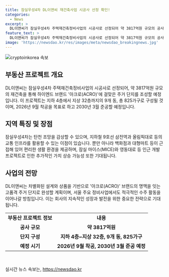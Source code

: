 ```yaml
---
title: 잠실우성4차 DL이앤씨 재건축사업 시공사 선정 확인!
categories:
  - News
excerpt: >
  DL이앤씨가 잠실우성4차 주택재건축정비사업의 시공사로 선정되어 약 3817억원 규모의 공사를 단독 시공한다. 이 사업은 2026년 9월 착공에 들어가 2030년 3월 준공 예정이며, 지하 4층에서 지상 32층으로 9개 동과 825가구로 구성된다. 잠실우성4차는 탄천 조망과 교통 인프라 등을 갖추고 있으며, DL이앤씨는 하이엔드 브랜드 아크로(ACRO)에 걸맞은 명작으로 완성할 계획이라고 전했다.
feature_text: >
  DL이앤씨가 잠실우성4차 주택재건축정비사업의 시공사로 선정되어 약 3817억원 규모의 공사를 단독 시공한다. 이 사업은 2026년 9월 착공에 들어가 2030년 3월 준공 예정이며, 지하 4층에서 지상 32층으로 9개 동과 825가구로 구성된다. 잠실우성4차는 탄천 조망과 교통 인프라 등을 갖추고 있으며, DL이앤씨는 하이엔드 브랜드 아크로(ACRO)에 걸맞은 명작으로 완성할 계획이라고 전했다.
image: 'https://newsdao.kr/res/images/meta/newsdao_breakingnews.jpg'
---
```


<p><img src="https://newsdao.kr/res/images/meta/newsdao_breakingnews.jpg" alt="cryptoinkorea 속보" /></p>

<h2 data-ke-size="size26">부동산 프로젝트 개요</h2>

<p data-ke-size="size16">DL이앤씨는 잠실우성4차 주택재건축정비사업의 시공사로 선정되어, 약 3817억원 규모의 재건축을 통해 하이엔드 브랜드 '아크로(ACRO)'에 걸맞은 주거 단지를 조성할 예정입니다. 이 프로젝트는 지하 4층에서 지상 32층까지의 9개 동, 총 825가구로 구성될 것이며, 2026년 9월 착공을 목표로 하고 2030년 3월 준공할 예정입니다.</p>

<h2 data-ke-size="size26">지역 특징 및 장점</h2>

<p data-ke-size="size16">잠실우성4차는 탄천 조망을 감상할 수 있으며, 지하철 9호선 삼전역과 올림픽대로 등의 교통 인프라를 활용할 수 있는 이점이 있습니다. 뿐만 아니라 백화점과 대형마트 등이 근접해 있어 편리한 생활 환경을 제공하며, 잠실 마이스(MICE)와 영동대로 등 인근 개발 프로젝트로 인한 추가적인 가치 상승 가능성 또한 기대됩니다.</p>

<h2 data-ke-size="size26">사업의 전망</h2>

<p data-ke-size="size16">DL이앤씨는 차별화된 설계와 상품을 기반으로 '아크로(ACRO)' 브랜드의 명맥을 잇는 고품격 주거 단지로 완성할 계획이며, 서울 주요 정비사업에서도 적극적인 수주 활동을 이어나갈 방침입니다. 이는 회사의 지속적인 성장과 발전을 위한 중요한 전략으로 기대됩니다.</p>

<table>
  <tr>
    <td style="text-align: center; height: 17px;"><b>부동산 프로젝트 정보</b></td>
    <td style="text-align: center; height: 17px;"><b>내용</b></td>
  </tr>
  <tr>
    <td style="text-align: center; height: 17px;"><b>공사 규모</b></td>
    <td style="text-align: center; height: 17px;"><b>약 3817억원</b></td>
  </tr>
  <tr>
    <td style="text-align: center; height: 17px;"><b>단지 구성</b></td>
    <td style="text-align: center; height: 17px;"><b>지하 4층~지상 32층, 9개 동, 825가구</b></td>
  </tr>
  <tr>
    <td style="text-align: center; height: 17px;"><b>예정 시기</b></td>
    <td style="text-align: center; height: 17px;"><b>2026년 9월 착공, 2030년 3월 준공 예정</b></td>
  </tr>
</table>

<p data-ke-size="size16">&nbsp;</p>
실시간 뉴스 속보는, <a href="https://newsdao.kr" rel="dofollow">https://newsdao.kr</a>


